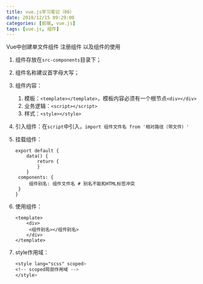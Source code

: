 ```yaml
---
title: vue.js学习笔记（06）
date: 2018/12/15 09:29:00
categories: [前端, vue.js]
tags: [vue.js, 组件]
---
```


Vue中创建单文件组件 注册组件  以及组件的使用

<!-- more -->

1. 组件存放在`src-components`目录下；

2. 组件名称建议首字母大写；

3. 组件内容：
   1. 模板：`<template></template>`，模板内容必须有一个根节点`<div></div>`
   2. 业务逻辑：`<script></script>`
   3. 样式：`<style></style>`

4. 引入组件：在`script`中引入，`import 组件文件名 from '相对路径（带文件）'`

5. 挂载组件：

   ```vue
   export default {
       data() {
           return {
           }
       }
   	components: {
       	组件别名: 组件文件名 # 别名不能和HTML标签冲突
   	}
   }
   ```

6. 使用组件：

   ```vue
   <template>
       <div>
   		<组件别名></组件别名>
       </div>
   </template>
   ```

7. style作用域：

   ```scss
   <style lang="scss" scoped>	
   <!-- scoped局部作用域 -->
   </style>
   ```
